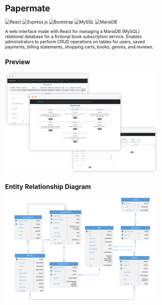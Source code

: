 # Papermate
![React](https://img.shields.io/badge/react-%2320232a.svg?style=for-the-badge&logo=react&logoColor=%2361DAFB)
![Express.js](https://img.shields.io/badge/express.js-%23404d59.svg?style=for-the-badge&logo=express&logoColor=%2361DAFB) ![Bootstrap](https://img.shields.io/badge/bootstrap-%238511FA.svg?style=for-the-badge&logo=bootstrap&logoColor=white) ![MySQL](https://img.shields.io/badge/mysql-%2300f.svg?style=for-the-badge&logo=mysql&logoColor=white) ![MariaDB](https://img.shields.io/badge/MariaDB-003545?style=for-the-badge&logo=mariadb&logoColor=white)


A web interface made with React for managing a MariaDB (MySQL) relational database for a fictional book subscription service. Enables administrators to perform CRUD operations on tables for users, saved payments, billing statements, shopping carts, books, genres, and reviews.

## Preview 
![Papermate Preview](preview.png)

## Entity Relationship Diagram
![ERD](ERD.png)
